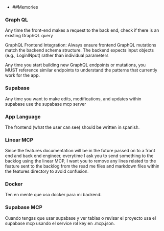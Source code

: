 - ##Memories

### Graph QL

Any time the front-end makes a request to the back end, check if there is an existing GraphQL query

GraphQL Frontend Integration: Always ensure frontend GraphQL mutations match the backend schema structure. The backend expects input objects (e.g., LoginINput) rather than individual parameters

Any time you start building new GraphQL endpoints or mutations, you MUST reference similar endpoints to understand the patterns that currently work for the app.

### Supabase

Any time you want to make edits, modifications, and updates within supabase use the supabase mcp server

### App Language
The frontend (what the user can see) should be written in spanish.

### Linear MCP

Since the features documentation will be in the future passed on to a front end and back end engineer, everytime I ask you to send something to the backlog using the linear MCP, I want you to remove any lines related to the feature sent to the backlog from the read me files and markdown files within the features directory to avoid confusion.

### Docker

Ten en mente que uso docker para mi backend.

### Supabase MCP

Cuando tengas que usar supabase y ver tablas o revisar el proyecto usa el supabase mcp usando el service rol key en .mcp.json.


